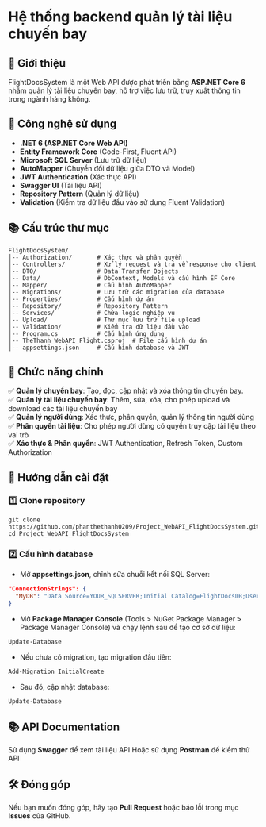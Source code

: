 # Hệ thống backend quản lý tài liệu chuyến bay

## 📌 Giới thiệu
FlightDocsSystem là một Web API được phát triển bằng **ASP.NET Core 6** nhằm quản lý tài liệu chuyến bay, hỗ trợ việc lưu trữ, truy xuất thông tin trong ngành hàng không.

## 🚀 Công nghệ sử dụng
- **.NET 6 (ASP.NET Core Web API)**
- **Entity Framework Core** (Code-First, Fluent API)
- **Microsoft SQL Server** (Lưu trữ dữ liệu)
- **AutoMapper** (Chuyển đổi dữ liệu giữa DTO và Model)
- **JWT Authentication** (Xác thực API)
- **Swagger UI** (Tài liệu API)
- **Repository Pattern** (Quản lý dữ liệu)  
- **Validation** (Kiểm tra dữ liệu đầu vào sử dụng Fluent Validation)

## 📚 Cấu trúc thư mục
```
FlightDocsSystem/
│-- Authorization/       # Xác thực và phân quyền
│-- Controllers/         # Xử lý request và trả về response cho client
│-- DTO/                 # Data Transfer Objects
│-- Data/                # DbContext, Models và cấu hình EF Core
│-- Mapper/              # Cấu hình AutoMapper
│-- Migrations/          # Lưu trữ các migration của database
│-- Properties/          # Cấu hình dự án
│-- Repository/          # Repository Pattern
│-- Services/            # Chứa logic nghiệp vụ
│-- Upload/              # Thư mục lưu trữ file upload
│-- Validation/          # Kiểm tra dữ liệu đầu vào
│-- Program.cs           # Cấu hình ứng dụng
│-- TheThanh_WebAPI_Flight.csproj  # File cấu hình dự án
│-- appsettings.json     # Cấu hình database và JWT
```

## 🔑 Chức năng chính
✅ **Quản lý chuyến bay**: Tạo, đọc, cập nhật và xóa thông tin chuyến bay.  
✅ **Quản lý tài liệu chuyến bay**: Thêm, sửa, xóa, cho phép upload và download các tài liệu chuyến bay  
✅ **Quản lý người dùng**: Xác thực, phân quyền, quản lý thông tin người dùng   
✅ **Phân quyền tài liệu**: Cho phép người dùng có quyền truy cập tài liệu theo vai trò    
✅ **Xác thực & Phân quyền**: JWT Authentication, Refresh Token, Custom Authorization  

## 🔧 Hướng dẫn cài đặt
### 1️⃣ Clone repository
```console
git clone https://github.com/phanthethanh0209/Project_WebAPI_FlightDocsSystem.git
cd Project_WebAPI_FlightDocsSystem
```
### 2️⃣ Cấu hình database
- Mở **appsettings.json**, chỉnh sửa chuỗi kết nối SQL Server:
```json
"ConnectionStrings": {
  "MyDB": "Data Source=YOUR_SQLSERVER;Initial Catalog=FlightDocsDB;User=YOUR_USER;Password=YOUR_PASSWORD;"
}
```
- Mở **Package Manager Console** (Tools > NuGet Package Manager > Package Manager Console) và chạy lệnh sau để tạo cơ sở dữ liệu:
```powershell
Update-Database
```
- Nếu chưa có migration, tạo migration đầu tiên:
```powershell
Add-Migration InitialCreate
```
- Sau đó, cập nhật database:
```powershell
Update-Database
```

## 📚 API Documentation
Sử dụng **Swagger** để xem tài liệu API
Hoặc sử dụng **Postman** để kiểm thử API

## 🛠 Đóng góp
Nếu bạn muốn đóng góp, hãy tạo **Pull Request** hoặc báo lỗi trong mục **Issues** của GitHub.
